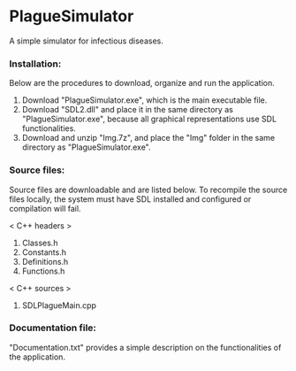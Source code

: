 # PlagueSimulator

A simple simulator for infectious diseases.

### Installation:
Below are the procedures to download, organize and run the application.
1. Download "PlagueSimulator.exe", which is the main executable file.
2. Download "SDL2.dll" and place it in the same directory as "PlagueSimulator.exe", because all graphical representations use SDL functionalities.
3. Download and unzip "Img.7z", and place the "Img" folder in the same directory as "PlagueSimulator.exe".

### Source files:
Source files are downloadable and are listed below. To recompile the source files locally, the system must have SDL installed and configured or compilation will fail.

< C++ headers >
1. Classes.h
2. Constants.h
3. Definitions.h
4. Functions.h

< C++ sources >
1. SDLPlagueMain.cpp

### Documentation file:
"Documentation.txt" provides a simple description on the functionalities of the application.
